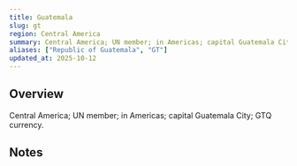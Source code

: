 ```yaml
---
title: Guatemala
slug: gt
region: Central America
summary: Central America; UN member; in Americas; capital Guatemala City; GTQ currency.
aliases: ["Republic of Guatemala", "GT"]
updated_at: 2025-10-12
---
```


## Overview

Central America; UN member; in Americas; capital Guatemala City; GTQ currency.

## Notes

<!-- Add your first note below -->
